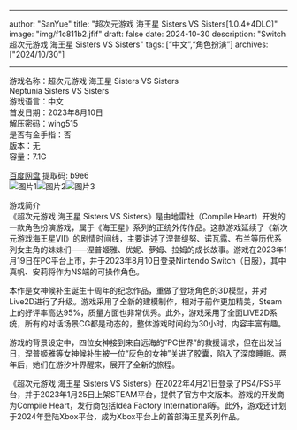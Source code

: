 
---
author: "SanYue"
title: "超次元游戏 海王星 Sisters VS Sisters[1.0.4+4DLC]"
image: "img/f1c811b2.jfif"
draft: false
date: 2024-10-30
description: "Switch 超次元游戏 海王星 Sisters VS Sisters"
tags: [“中文”,“角色扮演”]
archives: ["2024/10/30"]

---

游戏名称：超次元游戏 海王星 Sisters VS Sisters   
Neptunia Sisters VS Sisters    
游戏语言：中文  
首发日期：2023年8月10日  
解压密码：wing515  
是否有金手指：否  
版本：无   
容量：7.1G

[百度网盘](https://pan.baidu.com/s/1fFQqoB9GlzMa2bGdEiCW0w) 提取码: b9e6  
![图片1](img/21d1343c3.jpg)![图片2](img/202410281126.jpg)![图片3](img/c2a3f80fca.jfif)  

游戏简介  
《超次元游戏 海王星 Sisters VS Sisters》是由地雷社（Compile Heart）开发的一款角色扮演游戏，属于《海王星》系列的正统外传作品。这款游戏延续了《新次元游戏海王星VII》的剧情时间线，主要讲述了涅普缇努、诺瓦露、布兰等历代系列女主角的妹妹们——涅普姬雅、优妮、萝姆、拉姆的成长故事。游戏在2023年1月19日在PC平台上市，并于2023年8月10日登录Nintendo Switch（日服），其中真帆、安莉将作为NS端的可操作角色。

本作是女神候补生诞生十周年的纪念作品，重做了登场角色的3D模型，并对Live2D进行了升级。游戏采用了全新的建模制作，相对于前作更加精美，Steam上的好评率高达95%，质量方面也非常优秀。此外，游戏采用了全面LIVE2D系统，所有的对话场景CG都是动态的，整体游戏时间约为30小时，内容丰富有趣。

游戏的背景设定中，四位女神接到来自远海的“PC世界”的救援请求，但在出发当日，涅普姬雅等女神候补生被一位“灰色的女神”关进了胶囊，陷入了深度睡眠。两年后，她们在游汐叶界醒来，展开了全新的旅程。

《超次元游戏 海王星 Sisters VS Sisters》在2022年4月21日登录了PS4/PS5平台，并于2023年1月25日上架STEAM平台，提供了官方中文版本。游戏的开发商为Compile Heart，发行商包括Idea Factory International等。此外，游戏还计划于2024年登陆Xbox平台，成为Xbox平台上的首部海王星系列作品。

